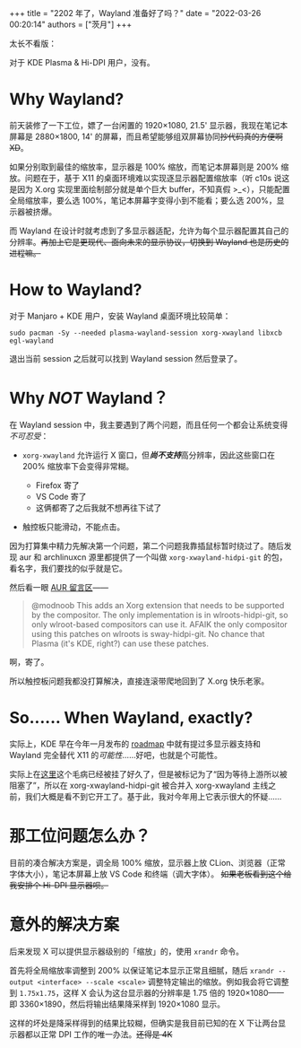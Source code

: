 +++
title = "2202 年了，Wayland 准备好了吗？"
date = "2022-03-26 00:20:14"
authors = ["茨月"]
+++

太长不看版：

对于 KDE Plasma & Hi-DPI 用户，没有。

<!-- more -->

# Why Wayland?

前天装修了一下工位，嫖了一台闲置的 1920×1080, 21.5' 显示器，我现在笔记本屏幕是 2880×1800, 14' 的屏幕，而且希望能够组双屏幕协同<del>抄代码真的方便啊XD</del>。

如果分别取到最佳的缩放率，显示器是 100% 缩放，而笔记本屏幕则是 200% 缩放。问题在于，基于 X11 的桌面环境难以实现逐显示器配置缩放率（听 c10s 说这是因为 X.org 实现里面绘制部分就是单个巨大 buffer，不知真假 >_<），只能配置全局缩放率，要么选 100%，笔记本屏幕字变得小到不能看；要么选 200%，显示器被挤爆。

而 Wayland 在设计时就考虑到了多显示器适配，允许为每个显示器配置其自己的分辨率。<del>再加上它是更现代、面向未来的显示协议，切换到 Wayland 也是历史的进程嘛。</del>

# How to Wayland?

对于 Manjaro + KDE 用户，安装 Wayland 桌面环境比较简单：

```
sudo pacman -Sy --needed plasma-wayland-session xorg-xwayland libxcb egl-wayland
```

退出当前 session 之后就可以找到 Wayland session 然后登录了。

# Why *NOT* Wayland？

在 Wayland session 中，我主要遇到了两个问题，而且任何一个都会让系统变得*不可忍受*：

- `xorg-xwayland` 允许运行 X 窗口，但***尚不支持***高分辨率，因此这些窗口在 200% 缩放率下会变得非常糊。
    - Firefox 寄了
    - VS Code 寄了
    - 这俩都寄了之后我就不想再往下试了

- 触控板只能滑动，不能点击。

因为打算集中精力先解决第一个问题，第二个问题我靠插鼠标暂时绕过了。随后发现 aur 和 archlinuxcn 源里都提供了一个叫做 `xorg-xwayland-hidpi-git` 的包，看名字，我们要找的似乎就是它。

然后看一眼 [AUR 留言区](https://aur.archlinux.org/packages/xorg-xwayland-hidpi-git#comment-809202)——

> @modnoob This adds an Xorg extension that needs to be supported by the compositor. The only
> implementation is in wlroots-hidpi-git, so only wlroot-based compositors can use it. AFAIK the only
> compositor using this patches on wlroots is sway-hidpi-git. No chance that Plasma (it's KDE, right?) can
> use these patches.

啊，寄了。

所以触控板问题我都没打算解决，直接连滚带爬地回到了 X.org 快乐老家。

# So...... When Wayland, exactly?

实际上，KDE 早在今年一月发布的 [roadmap](https://pointieststick.com/2022/01/03/kde-roadmap-for-2022/) 中就有提过多显示器支持和 Wayland 完全替代 X11 的*可能性*……好吧，也就是个可能性。

实际上在[这里](https://community.kde.org/Plasma/Wayland_Showstoppers)这个毛病已经被挂了好久了，但是被标记为了“因为等待上游所以被阻塞了”，所以在 xorg-xwayland-hidpi-git 被合并入 xorg-xwayland 主线之前，我们大概是看不到它开工了。基于此，我对今年用上它表示很大的怀疑……

# 那工位问题怎么办？

目前的凑合解决方案是，调全局 100% 缩放，显示器上放 CLion、浏览器（正常字体大小），笔记本屏幕上放 VS Code 和终端（调大字体）。
<del>如果老板看到这个给我安排个 Hi-DPI 显示器呗。</del>

# 意外的解决方案

后来发现 X 可以提供显示器级别的「缩放」的，使用 `xrandr` 命令。

首先将全局缩放率调整到 200% 以保证笔记本显示正常且细腻，随后 `xrandr --output <interface> --scale <scale>` 调整特定输出的缩放。例如我会将它调整到 `1.75x1.75`，这样 X 会认为这台显示器的分辨率是 1.75 倍的 1920×1080——即 3360×1890，然后将输出结果降采样到 1920×1080 显示。

这样的坏处是降采样得到的结果比较糊，但确实是我目前已知的在 X 下让两台显示器都以正常 DPI 工作的唯一办法。<del>还得是 4K</del>